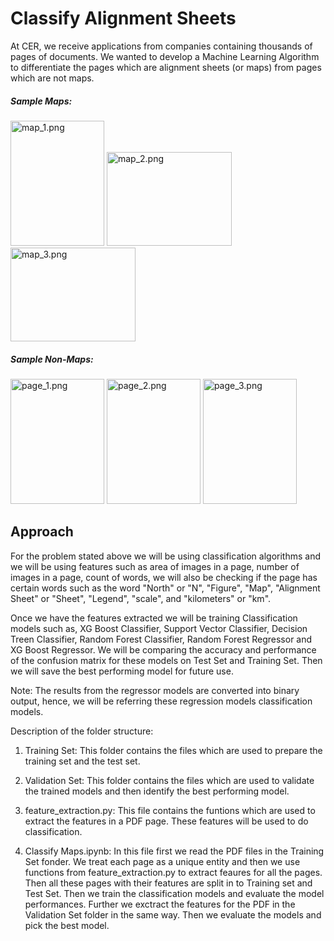 # Classify Alignment Sheets  
At CER, we receive applications from companies containing thousands of pages of documents. We wanted to develop a Machine Learning Algorithm to differentiate the pages which are alignment sheets (or maps) from pages which are not maps.

##### Sample Maps:

<img src="https://github.com/CER-REC/esa-data-bank_banque-donnees-ees/tree/master/imgs/map_1.PNG" alt="map_1.png" width="150" height = "200" />   <img src="https://github.com/CER-REC/esa-data-bank_banque-donnees-ees/tree/master/imgs/map_2.PNG" alt="map_2.png" width="200" height = "150" />   <img src="https://github.com/CER-REC/esa-data-bank_banque-donnees-ees/tree/master/imgs/map_3.PNG" alt="map_3.png" width="200" height = "150" />

##### Sample Non-Maps:
<img src="https://github.com/CER-REC/esa-data-bank_banque-donnees-ees/tree/master/imgs/page_1.PNG" alt="page_1.png" width="150" height = "200" />   <img src="https://github.com/CER-REC/esa-data-bank_banque-donnees-ees/tree/master/imgs/page_2.PNG" alt="page_2.png" width="150" height = "200" />   <img src="https://github.com/CER-REC/esa-data-bank_banque-donnees-ees/tree/master/imgs/page_3.PNG" alt="page_3.png" width="150" height = "200" />


## Approach 

For the problem stated above we will be using classification algorithms and we will be using features such as area of images in a page, number of images in a page, count of words, we will also be checking if the page has certain words such as the word "North" or "N", "Figure", "Map", "Alignment Sheet" or "Sheet", "Legend", "scale", and "kilometers" or "km".  

Once we have the features extracted we will be training Classification models such as, XG Boost Classifier, Support Vector Classifier, Decision Treen Classifier,  Random Forest Classifier, Random Forest Regressor and XG Boost Regressor. We will be comparing the accuracy and performance of the confusion matrix for these models on Test Set and Training Set. Then we will save the best performing model for future use.

Note: The results from the regressor models are converted into binary output, hence, we will be referring these regression models classification models. 


Description of the folder structure:
1. Training Set: This folder contains the files which are used to prepare the training set and the test set. 

2. Validation Set: This folder contains the files which are used to validate the trained models and then identify the best performing model. 

3. feature_extraction.py: This file contains the funtions which are used to extract the features in a PDF page. These features will be used to do classification.

4. Classify Maps.ipynb: In this file first we read the PDF files in the Training Set fonder. We treat each page as a unique entity and then we use functions from feature_extraction.py to extract feaures for all the pages. Then all these pages with their features are split in to Training set and Test Set. Then we train the classification models and evaluate the model performances. Further we exctract the features for the PDF in the Validation Set folder in the same way. Then we evaluate the models and pick the best model. 